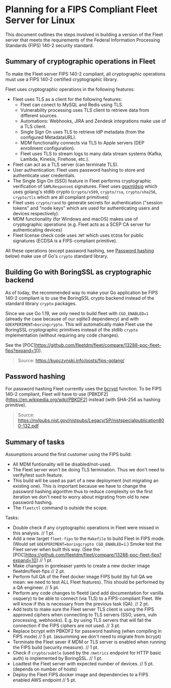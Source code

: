 # Planning for a FIPS Compliant Fleet Server for Linux

This document outlines the steps involved in building a version of the Fleet server that meets the requirements of the Federal Information Processing Standards (FIPS) 140-2 security standard.

## Summary of cryptographic operations in Fleet

To make the Fleet server FIPS 140-2 compliant, all cryptographic operations must use a FIPS 140-2 certified cryptographic library.

Fleet uses cryptographic operations in the following features:
- Fleet uses TLS as a client for the following features:
    - Fleet can conect to MySQL and Redis using TLS.
    - Vulnerability processing uses TLS client to retrieve data from different sources.
    - Automations: Webhooks, JIRA and Zendesk integrations make use of a TLS client.
    - Single Sign On uses TLS to retrieve IdP metadata (from the configured MetadataURL).
    - MDM functionality connects via TLS to Apple servers (DEP enrollment configuration).
    - Fleet uses TLS to stream logs to many data stream systems (Kafka, Lambda, Kinesis, Firehose, etc.).
- Fleet can act as a TLS server (can terminate TLS).
- User authentication: Fleet uses password hashing to store and authenticate user credentials. 
- The Single Sign On (SSO) feature in Fleet performs cryptographic verification of `SAMLResponse`s signatures. Fleet uses [goxmldsig](https://github.com/russellhaering/goxmldsig) which uses golang's stdlib crypto (`crypto/x509`, `crypto/rsa`, `crypto/sha256`, `crypto/tls` which are all compliant primitives)
- Fleet uses `crypto/rand` to generate secrets for authentication ("session tokens" and "node keys" which are used for authenticating users and devices respectively).
- MDM functionality (for Windows and macOS) makes use of cryptographic operations (e.g. Fleet acts as a SCEP CA server for authenticating devices)
- Fleet license check code uses `JWT` which uses `ECDSA` for public signatures (ECDSA is a FIPS-compliant primitive).

All these operations (except password hashing, see [Password hashing](#password-hashing) below) make use of Go's `crypto` standard library.

## Building Go with BoringSSL as cryptographic backend

As of today, the recommended way to make your Go application be FIPS 140-2 compliant is to use the BoringSSL crypto backend instead of the standard library `crypto` packages.

Since we use Go 1.19, we only need to build fleet with `CGO_ENABLED=1` (already the case because of our sqlite3 dependency) and with `GOEXPERIMENT=boringcrypto`. This will automatically make Fleet use the BoringSSL cryptographic primitives instead of the stdlib `crypto` implementation (without requiring any code changes).

See the [POC]https://github.com/fleetdm/fleet/compare/13288-poc-fleet-fips?expand=1()).

> Source: https://kupczynski.info/posts/fips-golang/

## Password hashing

For password hashing Fleet currently uses the [bcrypt](https://en.wikipedia.org/wiki/Bcrypt) function.
To be FIPS 140-2 compliant, Fleet will have to use [PBKDF2](https://en.wikipedia.org/wiki/PBKDF2] instead (with SHA-256 as hashing primitive).

> Source: https://nvlpubs.nist.gov/nistpubs/Legacy/SP/nistspecialpublication800-132.pdf

## Summary of tasks

Assumptions around the first customer using the FIPS build:
- All MDM funtionality will be disabled/not-used.
- The Fleet server won't be doing TLS termination. Thus we don't need to verify/test such feature.
- This build will be used as part of a new deployment (not migrating an existing one). This is important because we have to change the password hashing algorithm thus to reduce complexity on the first iteration we don't need to worry about migrating from old to new password hashing.
- The `fleetctl` command is outside the scope.

Tasks:

- Double check if any cryptographic operations in Fleet were missed in this analysis. // 1 pt.
- Add a new target `fleet-fips` to the `Makefile` to build Fleet in FIPS mode. (Would set `GOEXPERIMENT=boringcrypto CGO_ENABLED=1`.) Smoke test the Fleet server when built this way. (See the [POC]https://github.com/fleetdm/fleet/compare/13288-poc-fleet-fips?expand=1()) // 1 pt.
- Make changes in goreleaser yamls to create a new docker image fleetdm/fleet-fips // 2 pt.
- Perform full QA of the Feet docker image FIPS build (by full QA we mean: we need to test ALL Fleet features). This should be performed by a QA engineer. // 5 pt.
- Perform any code changes to fleetd (and add documentation for vanilla osquery) to be able to connect (via TLS) to a FIPS-compliant Fleet. We will know if this is necessary from the previous task (QA). // 2 pt.
- Add tests to make sure the Fleet server TLS client is using the FIPS approved ciphers when connecting to TLS servers (SSO, users, vuln processing, webhooks). E.g. by using TLS servers that will fail the connection if the FIPS ciphers are not used. // 3 pt.
- Replace bcrypt with PBKDF2 for password hashing (when compiling in FIPS mode) // 5 pt. (assumming we don't need to migrate from bcrypt)
- Terminate the Fleet sever if MDM or TLS server is enabled when running the FIPS build (security measure). // 1 pt.
- Check if `crypto/subtle` (used by the `/metrics` endpoint for HTTP basic auth) is implemented by BoringSSL. // 1 pt.
- Loadtest the Fleet server with expected number of devices. // 5 pt. (depends on number of hosts)
- Deploy the Fleet FIPS docker image and dependencies to a FIPS enabled AWS endpoint // 5 pt.
